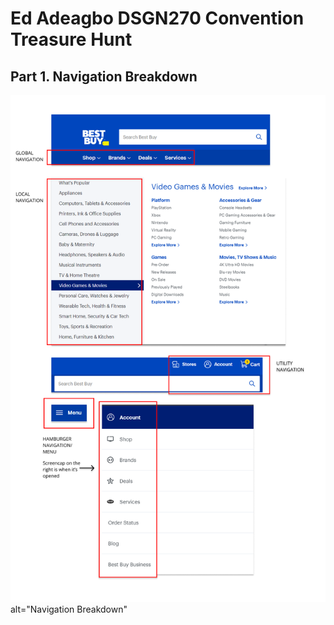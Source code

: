 # Ed Adeagbo DSGN270 Convention Treasure Hunt

## Part 1. Navigation Breakdown
![Breakdown with Labels via Figma](images/dsgn270-a2.png) alt="Navigation Breakdown"
